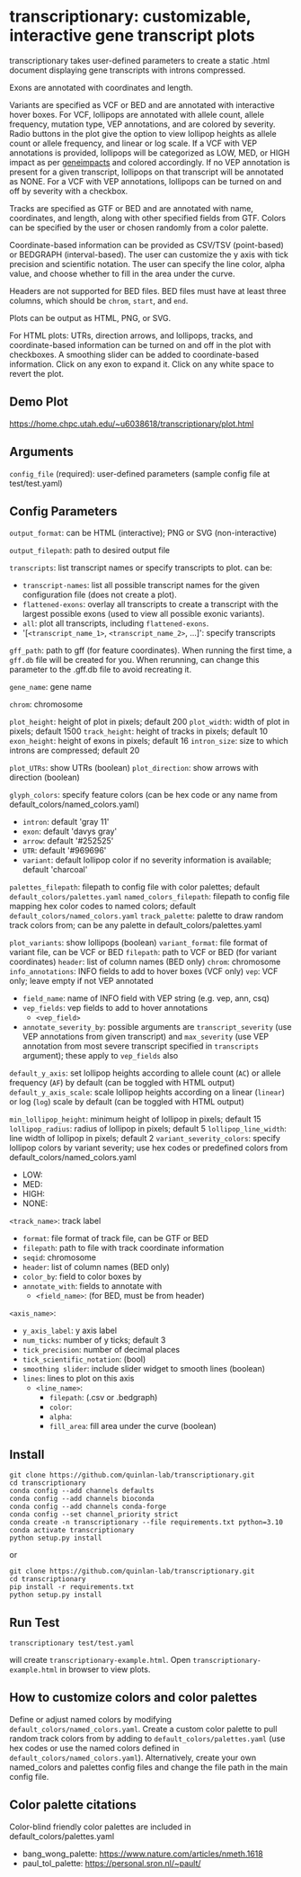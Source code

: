 # transcriptionary: customizable, interactive gene transcript plots

transcriptionary takes user-defined parameters to create a static .html document displaying gene transcripts with introns compressed. 

Exons are annotated with coordinates and length.

Variants are specified as VCF or BED and are annotated with interactive hover boxes. For VCF, lollipops are annotated with allele count, allele frequency, mutation type, VEP annotations, and are colored by severity. Radio buttons in the plot give the option to view lollipop heights as allele count or allele frequency, and linear or log scale. 
If a VCF with VEP annotations is provided, lollipops will be categorized as LOW, MED, or HIGH impact as per [geneimpacts](https://github.com/brentp/geneimpacts) and colored accordingly. If no VEP annotation is present for a given transcript, lollipops on that transcript will be annotated as NONE. For a VCF with VEP annotations, lollipops can be turned on and off by severity with a checkbox.

Tracks are specified as GTF or BED and are annotated with name, coordinates, and length, along with other specified fields from GTF. Colors can be specified by the user or chosen randomly from a color palette.

Coordinate-based information can be provided as CSV/TSV (point-based) or BEDGRAPH (interval-based). The user can customize the y axis with tick precision and scientific notation. The user can specify the line color, alpha value, and choose whether to fill in the area under the curve.

Headers are not supported for BED files. BED files must have at least three columns, which should be `chrom`, `start`, and `end`.

Plots can be output as HTML, PNG, or SVG.

For HTML plots: UTRs, direction arrows, and lollipops, tracks, and coordinate-based information can be turned on and off in the plot with checkboxes. A smoothing slider can be added to coordinate-based information. Click on any exon to expand it. Click on any white space to revert the plot.

## Demo Plot
https://home.chpc.utah.edu/~u6038618/transcriptionary/plot.html

## Arguments

`config_file` (required): user-defined parameters (sample config file at test/test.yaml)

## Config Parameters

`output_format`: can be HTML (interactive); PNG or SVG (non-interactive)

`output_filepath`: path to desired output file

`transcripts`: list transcript names or specify transcripts to plot. can be:
- `transcript-names`: list all possible transcript names for the given configuration file (does not create a plot).
- `flattened-exons`: overlay all transcripts to create a transcript with the largest possible exons (used to view all possible exonic variants).
- `all`: plot all transcripts, including `flattened-exons`.
- '[`<transcript_name_1>`, `<transcript_name_2>`, ...]': specify transcripts

`gff_path`: path to gff (for feature coordinates). When running the first time, a `gff.db` file will be created for you. When rerunning, can change this parameter to the .gff.db file to avoid recreating it.

`gene_name`: gene name

`chrom`: chromosome

`plot_height`: height of plot in pixels; default 200
`plot_width`: width of plot in pixels; default 1500
`track_height`: height of tracks in pixels; default 10
`exon_height`: height of exons in pixels; default 16
`intron_size`: size to which introns are compressed; default 20

`plot_UTRs`: show UTRs (boolean)
`plot_direction`: show arrows with direction (boolean)

`glyph_colors`: specify feature colors (can be hex code or any name from default_colors/named_colors.yaml)
- `intron`: default 'gray 11'
- `exon`: default 'davys gray'
- `arrow`: default '#252525'
- `UTR`: default '#969696'
- `variant`: default lollipop color if no severity information is available; default 'charcoal'

`palettes_filepath`: filepath to config file with color palettes; default `default_colors/palettes.yaml`
`named_colors_filepath`: filepath to config file mapping hex color codes to named colors; default `default_colors/named_colors.yaml`
`track_palette`: palette to draw random track colors from; can be any palette in default_colors/palettes.yaml

`plot_variants`: show lollipops (boolean)
`variant_format`: file format of variant file, can be VCF or BED
`filepath`: path to VCF or BED (for variant coordinates)
`header`: list of column names (BED only)
`chrom`: chromosome
`info_annotations`: INFO fields to add to hover boxes (VCF only)
`vep`: VCF only; leave empty if not VEP annotated
- `field_name`: name of INFO field with VEP string (e.g. vep, ann, csq)
- `vep_fields`: vep fields to add to hover annotations
    - `<vep_field>`
- `annotate_severity_by`: possible arguments are `transcript_severity` (use VEP annotations from given transcript) and `max_severity` (use VEP annotation from most severe transcript specified in `transcripts` argument); these apply to `vep_fields` also

`default_y_axis`: set lollipop heights according to allele count (`AC`) or allele frequency (`AF`) by default (can be toggled with HTML output)
`default_y_axis_scale`: scale lollipop heights according on a linear (`linear`) or log (`log`) scale by default (can be toggled with HTML output)

`min_lollipop_height`: minimum height of lollipop in pixels; default 15
`lollipop_radius`: radius of lollipop in pixels; default 5
`lollipop_line_width`: line width of lollipop in pixels; default 2
`variant_severity_colors`: specify lollipop colors by variant severity; use hex codes or predefined colors from default_colors/named_colors.yaml
- LOW:
- MED:
- HIGH:
- NONE:

`<track_name>`: track label
- `format`: file format of track file, can be GTF or BED
- `filepath`: path to file with track coordinate information 
- `seqid`: chromosome
- `header`: list of column names (BED only)
- `color_by`: field to color boxes by
- `annotate_with`: fields to annotate with
    - `<field_name>`: (for BED, must be from header)

`<axis_name>`:
- `y_axis_label`: y axis label
- `num_ticks`: number of y ticks; default 3
- `tick_precision`: number of decimal places
- `tick_scientific_notation`: (bool)
- `smoothing slider`: include slider widget to smooth lines (boolean)
- `lines`: lines to plot on this axis
    - `<line_name>`:
        - `filepath`: (.csv or .bedgraph)
        - `color`: 
        - `alpha`:
        - `fill_area`: fill area under the curve (boolean)

## Install
```
git clone https://github.com/quinlan-lab/transcriptionary.git
cd transcriptionary
conda config --add channels defaults
conda config --add channels bioconda
conda config --add channels conda-forge
conda config --set channel_priority strict
conda create -n transcriptionary --file requirements.txt python=3.10
conda activate transcriptionary
python setup.py install
```

or

```
git clone https://github.com/quinlan-lab/transcriptionary.git
cd transcriptionary
pip install -r requirements.txt
python setup.py install
```

## Run Test
```
transcriptionary test/test.yaml
```

will create `transcriptionary-example.html`. Open `transcriptionary-example.html` in browser to view plots.

## How to customize colors and color palettes
Define or adjust named colors by modifying `default_colors/named_colors.yaml`. Create a custom color palette to pull random track colors from by adding to `default_colors/palettes.yaml` (use hex codes or use the named colors defined in `default_colors/named_colors.yaml`). Alternatively, create your own named_colors and palettes config files and change the file path in the main config file.

## Color palette citations
Color-blind friendly color palettes are included in default_colors/palettes.yaml

- bang_wong_palette: https://www.nature.com/articles/nmeth.1618
- paul_tol_palette: https://personal.sron.nl/~pault/